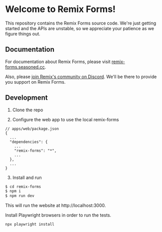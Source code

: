 # Welcome to Remix Forms!

This repository contains the Remix Forms source code. We're just getting started and the APIs are unstable, so we appreciate your patience as we figure things out.

## Documentation

For documentation about Remix Forms, please visit [remix-forms.seasoned.cc](https://remix-forms.seasoned.cc).

Also, please [join Remix's community on Discord](https://rmx.as/discord). We'll be there to provide you support on Remix Forms.

## Development

1. Clone the repo

2. Configure the web app to use the local remix-forms

```
// apps/web/package.json
{
  ...
  "dependencies": {
    ...
    "remix-forms": "*",
    ...
  },
  ...
}
```

3. Install and run

```sh
$ cd remix-forms
$ npm i
$ npm run dev
```

This will run the website at http://localhost:3000.

Install Playwright browsers in order to run the tests.

```
npx playwright install
```
